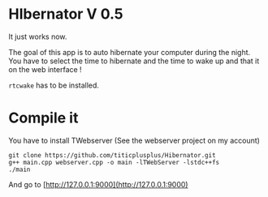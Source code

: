 # HIbernator V 0.5

It just works now.

The goal of this app is to auto hibernate your computer during the night. You have to select the time to hibernate and the time to wake up and that it on the web interface !

`rtcwake` has to be installed.

# Compile it

You have to install TWebserver (See the webserver project on my account)

```
git clone https://github.com/titicplusplus/Hibernator.git
g++ main.cpp webserver.cpp -o main -lTWebServer -lstdc++fs
./main
```

And go to [http://127.0.0.1:9000](http://127.0.0.1:9000)
